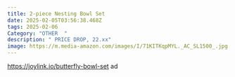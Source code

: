 ```yaml
---
title: 2-piece Nesting Bowl Set
date: 2025-02-05T03:56:38.468Z
tags: 2025-02-06
Category: "OTHER  "
description: " PRICE DROP, 22.xx"
image: https://m.media-amazon.com/images/I/71KITKqpMYL._AC_SL1500_.jpg
---
```

https://joylink.io/butterfly-bowl-set  ad